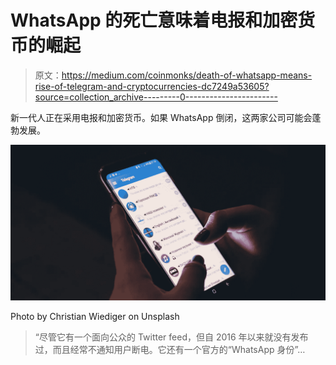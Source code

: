 # WhatsApp 的死亡意味着电报和加密货币的崛起

> 原文：<https://medium.com/coinmonks/death-of-whatsapp-means-rise-of-telegram-and-cryptocurrencies-dc7249a53605?source=collection_archive---------0----------------------->

新一代人正在采用电报和加密货币。如果 WhatsApp 倒闭，这两家公司可能会蓬勃发展。

![](img/14e1c97cbeadf0e286a6d2eebf560684.png)

Photo by Christian Wiediger on Unsplash

> “尽管它有一个面向公众的 Twitter feed，但自 2016 年以来就没有发布过，而且经常不通知用户断电。它还有一个官方的“WhatsApp 身份”…